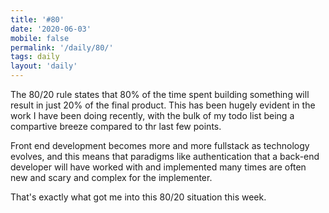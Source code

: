 ```yaml
---
title: '#80'
date: '2020-06-03'
mobile: false
permalink: '/daily/80/'
tags: daily
layout: 'daily'
---
```


The 80/20 rule states that 80% of the time spent building something will result in just 20% of the final product. This has been hugely evident in the work I have been doing recently, with the bulk of my todo list being a compartive breeze compared to thr last few points.

Front end development becomes more and more fullstack as technology evolves, and this means that paradigms like authentication that a back-end developer will have worked with and implemented many times are often new and scary and complex for the implementer.

That's exactly what got me into this 80/20 situation this week.
